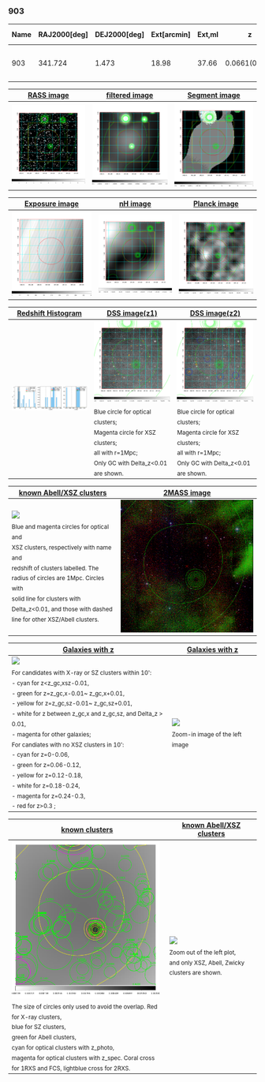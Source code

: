 <div STYLE="page-break-after: always;"></div>

### 903

|Name|RAJ2000[deg]|DEJ2000[deg] |Ext[arcmin]| Ext,ml | z | z_src| C|GC(XSZ,Delta_z<0.01)| GC(OPT,Delta_z<0.01)|GC| R_sig[arcmin] | R500[arcmin] | R500[Mpc]| CRsig[c/s] | CR500[c/s] |L500[1E44 erg/s]|F500[1E-12 erg/s/cm^2]| M500[1E14 Msun]|Tx[keV]|Cnt_sig|Beta|Rc[arcmin]|Comment|Alias|
|---|---|---|---|---|---|------|---|--------|---------|----------|---|---|---|---|---|---|---|---|---|---|---|---|---|---|
|903| 341.724| 1.473| 18.98| 37.66| 0.0661(0.007)| z1,| G| -| -| C, F20, N, W| 21.738| 9.726| 0.740| 0.181(0.070)| 0.166(0.064)| 0.296(0.302)| 2.796(2.859)| 1.23(0.64)| 2.48(0.82)| 68.5| 0.858(-0.160+0.102)| 22.164(-4.145+3.254)| -| t576|

|[RASS image](../image/903/903_img.pdf)|[filtered image](../image/903/903_fil.pdf)|[Segment image](../image/903/903_seg.pdf)|
|-------------------|--------------------|-------------------|
| <img src="../image/903/903_img.png" width="300">  | <img src="../image/903/903_fil.png" width="300">   | <img src="../image/903/903_seg.png" width="300">  |

|[Exposure image](../image/903/903_mex.pdf)| [nH image](../image/903/903_nh.pdf)| [Planck image](../image/903/903_p.pdf)|
|-------------------|--------------------|-------------------|
|<img src="../image/903/903_mex.png" width="300">   | <img src="../image/903/903_nh.png" width="300">    | <img src="../image/903/903_p.png" width="300"> |

|[Redshift Histogram](../image/903/903_zg.pdf) | [DSS image(z1)](../image/903/903_dss_z1.pdf)      |  [DSS image(z2)](../image/903/903_dss_z2.pdf)    |
|-------------------|--------------------|-------------------|
|<img src="../image/903/903_zg.png" width="300"> |<img src="../image/903/903_dss_z1.png" width="300"> <sub><br>Blue circle for optical clusters; <br>Magenta circle for XSZ clusters; <br>all with r=1Mpc; <br>Only GC with Delta_z<0.01 are shown. </sub>| <img src="../image/903/903_dss_z2.png" width="300"><sub><br>Blue circle for optical clusters; <br>Magenta circle for XSZ clusters; <br>all with r=1Mpc; <br>Only GC with Delta_z<0.01 are shown. </sub> |

|[known Abell/XSZ clusters](../image/903/903_m.pdf) | [2MASS image](../image/903/903_2mass.pdf)      |
|-------------------|-------------------|
|<img src=../image/903/903_m.png width="300"> <br><sub>Blue and magenta circles for optical and <br>XSZ clusters, respectively with name and <br>redshift of clusters labelled. The <br>radius of circles are 1Mpc. Circles with <br>solid line for clusters with <br>Delta_z<0.01, and those with dashed <br>line for other XSZ/Abell clusters.        </sub>|<img src="../image/903/903_2mass.png" width="300">  |

|[Galaxies with z](../image/903/903_opt_ned.pdf) |[Galaxies with z](../image/903/903_opt_ned_zoom.pdf) |
|-------------------|-------------------|
| <img src=../image/903/903_opt_ned.png width="300"> <br><sub> For candidates with X-ray or SZ clusters within 10': <br> - cyan for z<z_gc,xsz-0.01, <br> - green for z=z_gc,x-0.01~ z_gc,x+0.01, <br> - yellow for z=z_gc,sz-0.01~ z_gc,sz+0.01, <br> - white for z between z_gc,x and z_gc,sz, and Delta_z > 0.01, <br> - magenta for other galaxies; <br>For candiates with no XSZ clusters in 10': <br> - cyan for z=0-0.06, <br> - green for z=0.06-0.12, <br> - yellow for z=0.12-0.18, <br> - white for z=0.18-0.24, <br> - magenta for z=0.24-0.3, <br> - red for z>0.3 ;  </sub>|<img src=../image/903/903_opt_ned_zoom.png width="300">  <br><sub> Zoom-in image of the left image</sub>|

|[known clusters](../image/903/903_gc.pdf) |[known Abell/XSZ clusters](../image/903/903_gc_large.pdf) |
|-------------------|-------------------|
| <img src=../image/903/903_gc.png width="300"> <br><sub> The size of circles only used to avoid the overlap. Red for X-ray clusters, <br> blue for SZ clusters, <br> green for Abell clusters, <br> cyan for optical clusters with z_photo, <br> magenta for optical clusters with z_spec. Coral cross for 1RXS and FCS, lightblue cross for 2RXS. </sub>|<img src=../image/903/903_gc_large.png width="300"> <br><sub> Zoom out of the left plot, <br> and only XSZ, Abell, Zwicky clusters are shown. </sub> |



